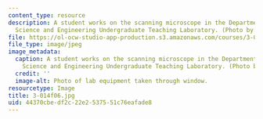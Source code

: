 ```yaml
---
content_type: resource
description: A student works on the scanning microscope in the Department of Materials
  Science and Engineering Undergraduate Teaching Laboratory. (Photo by MIT OCW.)
file: https://ol-ocw-studio-app-production.s3.amazonaws.com/courses/3-014-materials-laboratory-fall-2006/44370cbedf2c22e2537551c76eafade8_3-014f06.jpg
file_type: image/jpeg
image_metadata:
  caption: A student works on the scanning microscope in the Department of Materials
    Science and Engineering Undergraduate Teaching Laboratory. (Photo by MIT OpenCourseWare.)
  credit: ''
  image-alt: Photo of lab equipment taken through window.
resourcetype: Image
title: 3-014f06.jpg
uid: 44370cbe-df2c-22e2-5375-51c76eafade8
---
```

